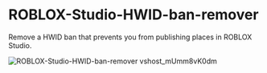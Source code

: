 # ROBLOX-Studio-HWID-ban-remover
Remove a HWID ban that prevents you from publishing places in ROBLOX Studio.

![ROBLOX-Studio-HWID-ban-remover vshost_mUmm8vK0dm](https://user-images.githubusercontent.com/86860344/126528900-ba685414-6a68-4182-901a-dda5b2c3c1a7.png)
